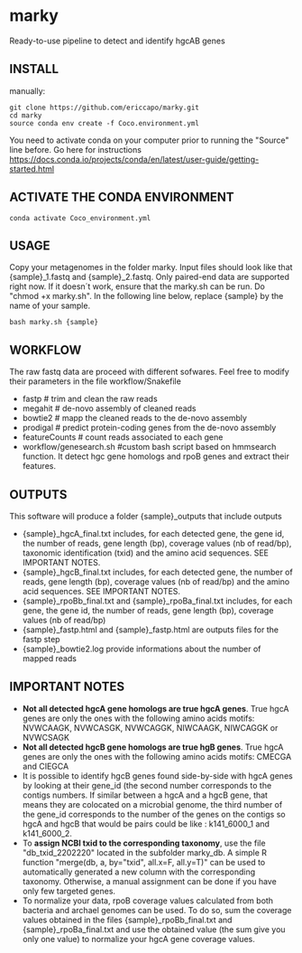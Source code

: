 # marky
Ready-to-use pipeline to detect and identify hgcAB genes


## INSTALL

manually:
```
git clone https://github.com/ericcapo/marky.git
cd marky
source conda env create -f Coco.environment.yml
```

You need to activate conda on your computer prior to running the "Source" line before. 
Go here for instructions https://docs.conda.io/projects/conda/en/latest/user-guide/getting-started.html

## ACTIVATE THE CONDA ENVIRONMENT

```
conda activate Coco_environment.yml
```

## USAGE
Copy your metagenomes in the folder marky. Input files should look like that {sample}_1.fastq and {sample}_2.fastq. Only paired-end data are supported right now. If it doesn´t work, ensure that the marky.sh can be run. Do "chmod +x marky.sh". In the following line below, replace {sample} by the name of your sample.
```
bash marky.sh {sample}
```

## WORKFLOW
The raw fastq data are proceed with different sofwares. Feel free to modify their parameters in the file workflow/Snakefile
* fastp # trim and clean the raw reads
* megahit # de-novo assembly of cleaned reads
* bowtie2 # mapp the cleaned reads to the de-novo assembly
* prodigal # predict protein-coding genes from the de-novo assembly
* featureCounts # count reads associated to each gene
* workflow/genesearch.sh #custom bash script based on hmmsearch function. It detect hgc gene homologs and rpoB genes and extract their features.

## OUTPUTS
This software will produce a folder {sample}_outputs that include outputs
* {sample}_hgcA_final.txt includes, for each detected gene, the gene id, the number of reads, gene length (bp), coverage values (nb of read/bp), taxonomic identification (txid) and the amino acid sequences. SEE IMPORTANT NOTES.
* {sample}_hgcB_final.txt includes, for each detected gene, the number of reads, gene length (bp), coverage values (nb of read/bp) and the amino acid sequences. SEE IMPORTANT NOTES.
* {sample}_rpoBb_final.txt and {sample}_rpoBa_final.txt includes, for each gene, the gene id, the number of reads, gene length (bp), coverage values (nb of read/bp)
* {sample}_fastp.html and {sample}_fastp.html are outputs files for the fastp step
* {sample}_bowtie2.log provide informations about the number of mapped reads

## IMPORTANT NOTES
* <b>Not all detected hgcA gene homologs are true hgcA genes</b>. True hgcA genes are only the ones with the following amino acids motifs: NVWCAAGK, NVWCASGK, NVWCAGGK, NIWCAAGK, NIWCAGGK or NVWCSAGK
* <b>Not all detected hgcB gene homologs are true hgB genes</b>. True hgcA genes are only the ones with the following amino acids motifs: CMECGA and CIEGCA
* It is possible to identify hgcB genes found side-by-side with hgcA genes by looking at their gene_id (the second number corresponds to the contigs numbers. If similar between a hgcA and a hgcB gene, that means they are colocated on a microbial genome, the third number of the gene_id corresponds to the number of the genes on the contigs so hgcA and hgcB that would be pairs could be like : k141_6000_1 and k141_6000_2. 
* To <b>assign NCBI txid to the corresponding taxonomy</b>, use the file "db_txid_2202220" located in the subfolder marky_db. A simple R function "merge(db, a, by="txid", all.x=F, all.y=T)" can be used to automatically generated a new column with the corresponding taxonomy. Otherwise, a manual assignment can be done if you have only few targeted genes.
* To normalize your data, rpoB coverage values calculated from both bacteria and archael genomes can be used. To do so, sum the coverage values obtained in the files {sample}_rpoBb_final.txt and {sample}_rpoBa_final.txt and use the obtained value (the sum give you only one value) to normalize your hgcA gene coverage values.
